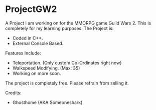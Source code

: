 # ProjectGW2
A Project I am working on for the MMORPG game Guild Wars 2. This is completely for my learning purposes. The Project is:
- Coded in C++.
- External Console Based.

Features Include:
- Teleportation. (Only custom Co-Ordinates right now)
- Walkspeed Modifying. (Max: 35)
- Working on more soon.

The project is completely free. Please refrain from selling it.

Credits:
- Ghosthome (AKA Someoneshark)

